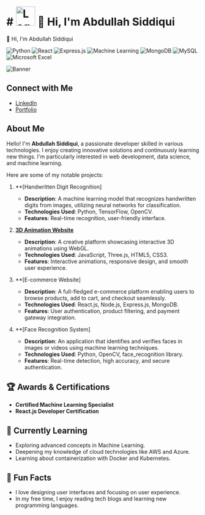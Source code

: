 # # <img src="https://encrypted-tbn0.gstatic.com/images?q=tbn:ANd9GcQL49hcZhcrLw6koYK2ktv8t7f_OS7a9dtyng&s" alt="Logo" width="50" height="50" /> 👋 Hi, I'm Abdullah Siddiqui
 👋 Hi, I'm Abdullah Siddiqui


![Python](https://img.shields.io/badge/Python-Intermediate-blue)
![React](https://img.shields.io/badge/React-Intermediate-lightblue)
![Express.js](https://img.shields.io/badge/Express.js-Intermediate-brightgreen)
![Machine Learning](https://img.shields.io/badge/Machine%20Learning-Intermediate-yellowgreen)
![MongoDB](https://img.shields.io/badge/MongoDB-Intermediate-orange)
![MySQL](https://img.shields.io/badge/MySQL-Intermediate-lightgrey)
![Microsoft Excel](https://img.shields.io/badge/Microsoft%20Excel-Intermediate-blueviolet)


![Banner](https://www.prostackacademy.com/static/media/pythonfullstack.9a21d53e.jpg)

## Connect with Me

- [LinkedIn](https://www.linkedin.com/in/abdullah-shamshuddin-siddiqui-4469701b4)
- [Portfolio](https://main--abdullahport5636.netlify.app/)


## About Me

Hello! I'm **Abdullah Siddiqui**, a passionate developer skilled in various technologies. I enjoy creating innovative solutions and continuously learning new things. I'm particularly interested in web development, data science, and machine learning.

Here are some of my notable projects:

1. **[Handwritten Digit Recognition]
   - **Description**: A machine learning model that recognizes handwritten digits from images, utilizing neural networks for classification.
   - **Technologies Used**: Python, TensorFlow, OpenCV.
   - **Features**: Real-time recognition, user-friendly interface.

2. **[3D Animation Website](https://3dmainabdullahsite.netlify.app/)**
   - **Description**: A creative platform showcasing interactive 3D animations using WebGL.
   - **Technologies Used**: JavaScript, Three.js, HTML5, CSS3.
   - **Features**: Interactive animations, responsive design, and smooth user experience.

3. **[E-commerce Website]
   - **Description**: A full-fledged e-commerce platform enabling users to browse products, add to cart, and checkout seamlessly.
   - **Technologies Used**: React.js, Node.js, Express.js, MongoDB.
   - **Features**: User authentication, product filtering, and payment gateway integration.

4. **[Face Recognition System]
   - **Description**: An application that identifies and verifies faces in images or videos using machine learning techniques.
   - **Technologies Used**: Python, OpenCV, face_recognition library.
   - **Features**: Real-time detection, high accuracy, and secure authentication.

## 🏆 Awards & Certifications
- **Certified Machine Learning Specialist** 
- **React.js Developer Certification** 

## 🌱 Currently Learning
- Exploring advanced concepts in Machine Learning.
- Deepening my knowledge of cloud technologies like AWS and Azure.
- Learning about containerization with Docker and Kubernetes.
## 🎨 Fun Facts
- I love designing user interfaces and focusing on user experience.
- In my free time, I enjoy reading tech blogs and learning new programming languages.
